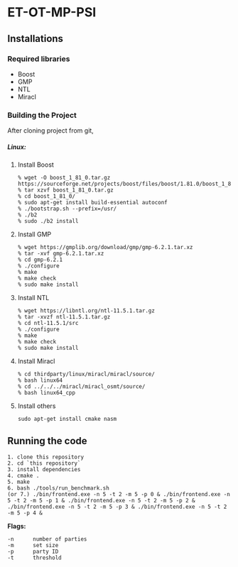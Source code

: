 #  ET-OT-MP-PSI

## Installations

### Required libraries

- Boost
- GMP
- NTL
- Miracl

### Building the Project

After cloning project from git,

##### Linux:

1. Install Boost

   ```
   % wget -O boost_1_81_0.tar.gz https://sourceforge.net/projects/boost/files/boost/1.81.0/boost_1_81_0.tar.gz/download
   % tar xzvf boost_1_81_0.tar.gz
   % cd boost_1_81_0/
   % sudo apt-get install build-essential autoconf
   % ./bootstrap.sh --prefix=/usr/
   % ./b2
   % sudo ./b2 install
   ```

2. Install GMP

   ```
   % wget https://gmplib.org/download/gmp/gmp-6.2.1.tar.xz
   % tar -xvf gmp-6.2.1.tar.xz
   % cd gmp-6.2.1
   % ./configure
   % make
   % make check
   % sudo make install
   ```

3. Install NTL

   ```
   % wget https://libntl.org/ntl-11.5.1.tar.gz
   % tar -xvzf ntl-11.5.1.tar.gz
   % cd ntl-11.5.1/src
   % ./configure 
   % make
   % make check
   % sudo make install
   ```

4. Install Miracl

   ```
   % cd thirdparty/linux/miracl/miracl/source/
   % bash linux64
   % cd ../../../miracl/miracl_osmt/source/
   % bash linux64_cpp
   ```

   

5. Install others

   ```
   sudo apt-get install cmake nasm
   ```


## Running the code

```
1. clone this repository
2. cd `this repository`
3. install dependencies
4. cmake .
5. make 
6. bash ./tools/run_benchmark.sh 
(or 7.) ./bin/frontend.exe -n 5 -t 2 -m 5 -p 0 & ./bin/frontend.exe -n 5 -t 2 -m 5 -p 1 & ./bin/frontend.exe -n 5 -t 2 -m 5 -p 2 & ./bin/frontend.exe -n 5 -t 2 -m 5 -p 3 & ./bin/frontend.exe -n 5 -t 2 -m 5 -p 4 &

```

**Flags:**

```
-n		number of parties
-m		set size		
-p		party ID
-t		threshold 
```

